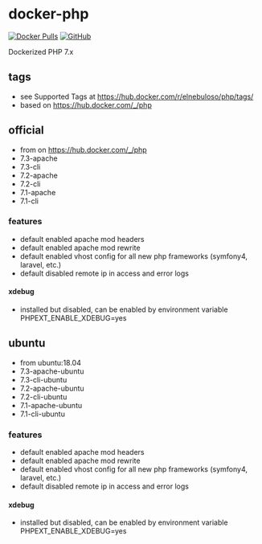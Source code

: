 # docker-php

[![Docker Pulls](https://img.shields.io/docker/pulls/elnebuloso/php.svg)](https://hub.docker.com/r/elnebuloso/php)
[![GitHub](https://img.shields.io/github/license/elnebuloso/docker-php.svg)](https://github.com/elnebuloso/docker-php)

Dockerized PHP 7.x

## tags

- see Supported Tags at https://hub.docker.com/r/elnebuloso/php/tags/
- based on https://hub.docker.com/_/php

## official

- from on https://hub.docker.com/_/php
- 7.3-apache
- 7.3-cli
- 7.2-apache
- 7.2-cli
- 7.1-apache
- 7.1-cli

### features

- default enabled apache mod headers
- default enabled apache mod rewrite
- default enabled vhost config for all new php frameworks (symfony4, laravel, etc.)
- default disabled remote ip in access and error logs

#### xdebug

- installed but disabled, can be enabled by environment variable PHPEXT_ENABLE_XDEBUG=yes

## ubuntu

- from ubuntu:18.04
- 7.3-apache-ubuntu
- 7.3-cli-ubuntu
- 7.2-apache-ubuntu
- 7.2-cli-ubuntu
- 7.1-apache-ubuntu
- 7.1-cli-ubuntu

### features

- default enabled apache mod headers
- default enabled apache mod rewrite
- default enabled vhost config for all new php frameworks (symfony4, laravel, etc.)
- default disabled remote ip in access and error logs

#### xdebug

- installed but disabled, can be enabled by environment variable PHPEXT_ENABLE_XDEBUG=yes